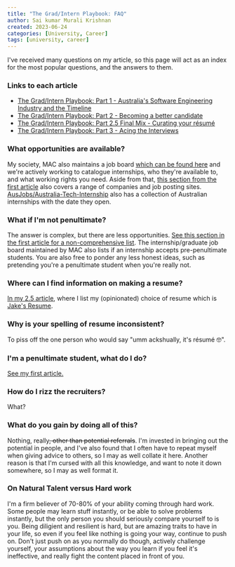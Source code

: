 ```yaml
---
title: "The Grad/Intern Playbook: FAQ"
author: Sai kumar Murali Krishnan
created: 2023-06-24
categories: [University, Career]
tags: [university, career]
---
```


<script>
import PokemonSprite from '$lib/components/pkmn/pokemon.svelte'
import Sprite from '$lib/components/pkmn/sprite.svelte'
</script>


I've received many questions on my article, so this page will act as an index for the most popular questions, and the answers to them.


### Links to each article

- [The Grad/Intern Playbook: Part 1 - Australia's Software Engineering Industry and the Timeline](../guide-to-tech-1/)
- [The Grad/Intern Playbook: Part 2 - Becoming a better candidate](../guide-to-tech-2/)
- [The Grad/Intern Playbook: Part 2.5 Final Mix - Curating your résumé](../guide-to-tech-2.5/)
- [The Grad/Intern Playbook: Part 3 - Acing the Interviews](../guide-to-tech-3/)


### What opportunities are available?

My society, MAC also maintains a job board [which can be found here](https://monashcoding.notion.site/MAC-x-Tech-Internships-ca8d669bec6249b99f5b41cd68e83027) and we're actively working to catalogue internships, who they're available to, and what working rights you need. Aside from that, [this section from the first article](../guide-to-tech-1/#the-targets) also covers a range of companies and job posting sites. [AusJobs/Australia-Tech-Internship](https://github.com/AusJobs/Australia-Tech-Internship) also has a collection of Australian internships with the date they open.

### What if I'm not penultimate?

The answer is complex, but there are less opportunities. [See this section in the first article for a non-comprehensive list](../guide-to-tech-1/#first-year). The internship/graduate job board maintained by MAC also lists if an internship accepts pre-penultimate students. You are also free to ponder any less honest ideas, such as pretending you're a penultimate student when you're really not.

### Where can I find information on making a resume?

[In my 2.5 article](../guide-to-tech-2.5/), where I list my (opinionated) choice of resume which is [Jake's Resume](https://www.overleaf.com/latex/templates/jakes-resume/syzfjbzwjncs).

### Why is your spelling of resume inconsistent?

To piss off the one person who would say "umm ackshually, it's résumé 🤓".

### I'm a penultimate student, what do I do?

[See my first article.](../guide-to-tech-1/#third-year---penultimate-year)


### How do I rizz the recruiters?

What?

### What do you gain by doing all of this?

Nothing, really~~, other than potential referrals~~. I'm invested in bringing out the potential in people, and I've also found that I often have to repeat myself when giving advice to others, so I may as well collate it here. Another reason is that I'm cursed with all this knowledge, and want to note it down somewhere, so I may as well format it.

### On Natural Talent versus Hard work

I'm a firm believer of 70-80% of your ability coming through hard work. Some people may learn stuff instantly, or be able to solve problems instantly, but the only person you should seriously compare yourself to is you. Being diligient and resilient is hard, but are amazing traits to have in your life, so even if you feel like nothing is going your way, continue to push on. Don't just push on as you normally do though, actively challenge yourself, your assumptions about the way you learn if you feel it's ineffective, and really fight the content placed in front of you.

<PokemonSprite pokemonName="smeargle" size="large"/>
